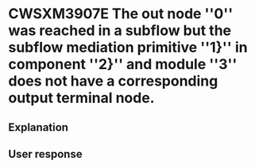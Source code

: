 # CWSXM3907E The out node ''0'' was reached in a subflow but the subflow mediation primitive ''1}'' in component ''2}'' and module ''3'' does not have a corresponding output terminal node.

## Explanation

## User response